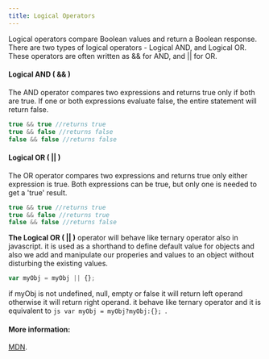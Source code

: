 ```yaml
---
title: Logical Operators
---
```

Logical operators compare Boolean values and return a Boolean response.  There are two types of logical operators - Logical AND, and Logical OR. These operators are often written as && for AND, and || for OR.

#### Logical AND ( && )

The AND operator compares two expressions and returns true only if both are true.  If one or both expressions evaluate false, the entire statement will return false.  
```js
true && true //returns true
true && false //returns false
false && false //returns false
```

#### Logical OR ( || )

The OR operator compares two expressions and returns true only either expression is true.  Both expressions can be true, but only one is needed to get a 'true' result.  
```js
true && true //returns true
true && false //returns true
false && false //returns false
```
**The Logical OR ( || )** operator will behave like ternary operator also in javascript. it is used as a shorthand to define default value for objects and also we add and manipulate our properies and values to an object without disturbing the existing values.

```js
var myObj = myObj || {};
```

if myObj is not  undefined, null, empty or false it will return left operand otherwise it will return right operand. it behave like ternary operator and it is equivalent to ```js var myObj = myObj?myObj:{}; ```.


#### More information:

[MDN](https://developer.mozilla.org/en-US/docs/Web/JavaScript/Reference/Operators/Logical_Operators).
